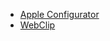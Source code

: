 - [Apple Configurator](https://apps.apple.com/us/app/apple-configurator/id1037126344?mt=12)
- [WebClip](https://developer.apple.com/documentation/devicemanagement/webclip)
